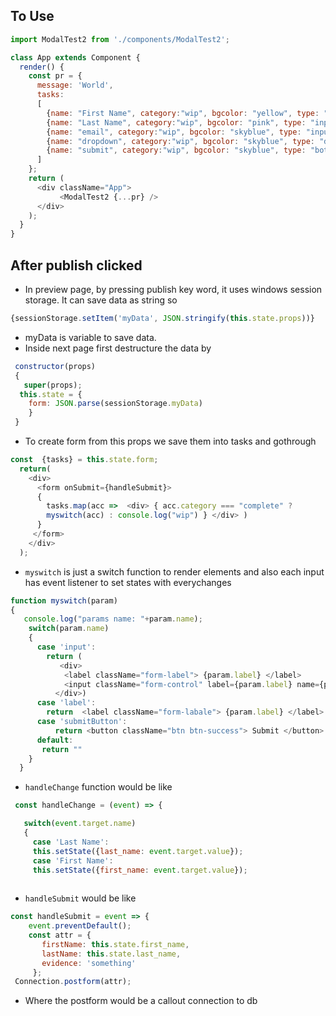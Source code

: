 ## To Use
```javascript
import ModalTest2 from './components/ModalTest2';

class App extends Component {
  render() {
    const pr = {
      message: 'World',
      tasks:
      [
        {name: "First Name", category:"wip", bgcolor: "yellow", type: "input" },
        {name: "Last Name", category:"wip", bgcolor: "pink", type: "input"},
        {name: "email", category:"wip", bgcolor: "skyblue", type: "input"},
        {name: "dropdown", category:"wip", bgcolor: "skyblue", type: "dropdown", options:[1,2,3,4]},
        {name: "submit", category:"wip", bgcolor: "skyblue", type: "botton"}
      ]
    };
    return (
      <div className="App">
           <ModalTest2 {...pr} />
      </div>
    );
  }
}
```

## After publish clicked
* In preview page, by pressing publish key word, it uses windows session storage. It can save data as string so 
```javascript
{sessionStorage.setItem('myData', JSON.stringify(this.state.props))}
```
* myData is variable to save data. 
* Inside next page first destructure the data by 
```javascript
 constructor(props)
 {
   super(props);
  this.state = {
    form: JSON.parse(sessionStorage.myData)
    }
 }
```
* To create form from this props we save them into tasks and gothrough 
```javascript
const  {tasks} = this.state.form;
  return(
    <div>
      <form onSubmit={handleSubmit}>
      {
        tasks.map(acc =>  <div> { acc.category === "complete" ?
        myswitch(acc) : console.log("wip") } </div> )
      }
     </form>
    </div>
  );
```
* `myswitch` is just a switch function to render elements and also each input has event listener to set states with everychanges   
```javascript
function myswitch(param)
{
   console.log("params name: "+param.name);
    switch(param.name)
    {
      case 'input':
        return (
           <div>
            <label className="form-label"> {param.label} </label>
            <input className="form-control" label={param.label} name={param.id} placeholder={param.label}  onChange={handleChange}/>
          </div>)
      case 'label':
        return  <label className="form-labale"> {param.label} </label>
      case 'submitButton':
          return <button className="btn btn-success"> Submit </button>
      default:
       return ""
    }
  }
```
* `handleChange` function would be like 
```javascript
 const handleChange = (event) => {

   switch(event.target.name)
   {
     case 'Last Name':
     this.setState({last_name: event.target.value});
     case 'First Name':
     this.setState({first_name: event.target.value});
     
```
* `handleSubmit` would be like 
```javascript
const handleSubmit = event => {
    event.preventDefault();
    const attr = {
       firstName: this.state.first_name,
       lastName: this.state.last_name,
       evidence: 'something'
     };
 Connection.postform(attr);
```
* Where the postform would be a callout connection to db

